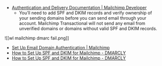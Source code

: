 - [Authentication and Delivery Documentation | Mailchimp Developer](https://mailchimp.com/developer/transactional/docs/authentication-delivery/#:~:text=You'll%20need%20to%20add,valid%20SPF%20and%20DKIM%20records.)
	- You’ll need to add SPF and DKIM records and verify ownership of your sending domains before you can send email through your account. Mailchimp Transactional will not send any email from unverified domains or domains without valid SPF and DKIM records.

![[wl mailchimp dmarc fail.png]]

- [Set Up Email Domain Authentication | Mailchimp](https://mailchimp.com/help/set-up-email-domain-authentication/)
- [How to Set Up SPF and DKIM for Mailchimp - DMARCLY](https://dmarcly.com/blog/how-to-set-up-spf-and-dkim-for-mailchimp)
- [How to Set Up SPF and DKIM for Mailchimp - DMARCLY](https://dmarcly.com/blog/how-to-set-up-spf-and-dkim-for-mailchimp)